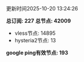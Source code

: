 更新时间2025-10-20 13:24:26

**总订阅: 227**
**总节点: 42009**
- vless节点: 14895
- hysteria2节点: 13

**google ping有效节点: 193**

